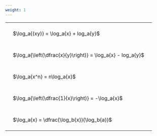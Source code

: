 ```yaml
---
weight: 1
---
```


<style type="text/css">
#T_685f9 th.col_heading {
  text-align: left;
  font-size: 1em;
}
#T_685f9 td {
  text-align: left;
  font-size: 1em;
  padding: 1.5em;
}
</style>
<table id="T_685f9">
  <thead>
  </thead>
  <tbody>
    <tr>
      <td id="T_685f9_row0_col0" class="data row0 col0" >$\log_a{(xy)} = \log_a{x} + log_a{y}$</td>
    </tr>
    <tr>
      <td id="T_685f9_row1_col0" class="data row1 col0" >$\log_a{\left(\dfrac{x}{y}\right)} = \log_a{x} - log_a{y}$</td>
    </tr>
    <tr>
      <td id="T_685f9_row2_col0" class="data row2 col0" >$\log_a{x^n} = n\log_a{x}$</td>
    </tr>
    <tr>
      <td id="T_685f9_row3_col0" class="data row3 col0" >$\log_a{\left(\dfrac{1}{x}\right)} = -\log_a{x}$</td>
    </tr>
    <tr>
      <td id="T_685f9_row4_col0" class="data row4 col0" >$\log_a{x} = \dfrac{\log_b{x}}{\log_b{a}}$</td>
    </tr>
  </tbody>
</table>
